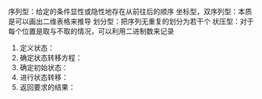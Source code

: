 序列型：给定的条件显性或隐性地存在从前往后的顺序
坐标型，双序列型：本质是可以画出二维表格来推导
划分型：把序列无重复的划分为若干个
状压型：对于每个位置是取与不取的情况，可以利用二进制数来记录

1. 定义状态：
2. 确定状态转移方程：
3. 确定初始状态：
4. 进行状态转移：
5. 返回要求的结果：